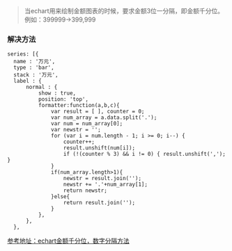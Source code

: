 > 当echart用来绘制金额图表的时候，要求金额3位一分隔，即金额千分位。
> 例如：399999→399,999
### 解决方法
```
series: [{  
  name : '万元',  
  type : 'bar',  
  stack : '万元',  
  label : {  
      normal : {  
          show : true,  
          position: 'top',  
          formatter:function(a,b,c){  
              var result = [ ], counter = 0;  
              var num_array = a.data.split('.');  
              var num = num_array[0];  
              var newstr = '';  
              for (var i = num.length - 1; i >= 0; i--) {  
                  counter++;  
                  result.unshift(num[i]);  
                  if (!(counter % 3) && i != 0) { result.unshift(','); }  
              }  
              if(num_array.length>1){  
                  newstr = result.join('');  
                  newstr += '.'+num_array[1];  
                  return newstr;  
              }else{  
                  return result.join('');  
              }  
          },  
      },  
  },  
```
[参考地址：echart金额千分位，数字分隔方法](http://blog.csdn.net/wu920604/article/details/53410706)
